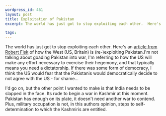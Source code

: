 ```yaml
--- 
wordpress_id: 461
layout: post
title: Exploitation of Pakistan
excerpt: The world has just got to stop exploiting each other.  Here's an <a href='http://argument.independent.co.uk/commentators/story.jsp?story=101459'>article from Robert Fisk</a> of how the West (US, Britain) is (re-)exploiting Pakistan.

tags: 
---
```


The world has just got to stop exploiting each other.  Here's an <a href='http://argument.independent.co.uk/commentators/story.jsp?story=101459'>article from Robert Fisk</a> of how the West (US, Britain) is (re-)exploiting Pakistan.<!--more-->I'm not talking about goading Pakistan into war, I'm referring to how the US will make any effort necessary to exercise their hegemony, and that typically means you need a dictatorship.  If there was some form of democracy, I think the US would fear that the Pakistanis would democratically decide to not agree with the US - for shame...<p>I'd go on, but the other point I wanted to make is that India needs to be slapped in the face.  Its rude to begin a war in Kashmir at this moment.  Pakistan has enough on its plate, it doesn't need another war to contend.  Plus, military occupation is not, in this authors opinion, steps to self-determination to which the Kashmiris are entitled.</p>

